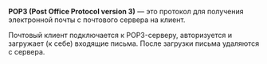 **POP3 (Post Office Protocol version 3)** — это протокол для получения электронной почты с почтового сервера на клиент. 

Почтовый клиент подключается к POP3-серверу, авторизуется и загружает (к себе) входящие письма. После загрузки письма удаляются с сервера.